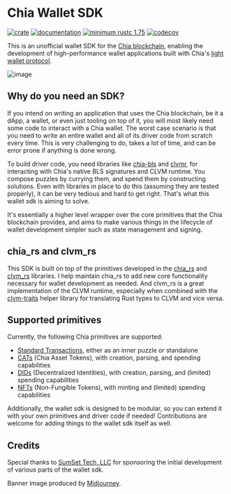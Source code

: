 # Chia Wallet SDK

[![crate](https://img.shields.io/crates/v/chia-wallet-sdk.svg)](https://crates.io/crates/chia-wallet-sdk)
[![documentation](https://docs.rs/chia-wallet-sdk/badge.svg)](https://docs.rs/chia-wallet-sdk)
[![minimum rustc 1.75](https://img.shields.io/badge/rustc-1.75+-red.svg)](https://rust-lang.github.io/rfcs/2495-min-rust-version.html)
[![codecov](https://codecov.io/github/Rigidity/chia-wallet-sdk/graph/badge.svg?token=M2MPMFGCCA)](https://codecov.io/github/Rigidity/chia-wallet-sdk)

This is an unofficial wallet SDK for the [Chia blockchain](https://chia.net), enabling the development of high-performance wallet applications built with Chia's [light wallet protocol](https://docs.chia.net/wallet-protocol).

![image](https://github.com/Rigidity/chia-wallet-sdk/assets/35380458/06dd1f97-1f0e-4f6d-98cb-cbcb2b47ee70)

## Why do you need an SDK?

If you intend on writing an application that uses the Chia blockchain, be it a dApp, a wallet, or even just tooling on top of it, you will most likely need some code to interact with a Chia wallet. The worst case scenario is that you need to write an entire wallet and all of its driver code from scratch every time. This is very challenging to do, takes a lot of time, and can be error prone if anything is done wrong.

To build driver code, you need libraries like [chia-bls](https://docs.rs/chia-bls) and [clvmr](https://docs.rs/clvm), for interacting with Chia's native BLS signatures and CLVM runtime. You compose puzzles by currying them, and spend them by constructing solutions. Even with libraries in place to do this (assuming they are tested properly), it can be very tedious and hard to get right. That's what this wallet sdk is aiming to solve.

It's essentially a higher level wrapper over the core primitives that the Chia blockchain provides, and aims to make various things in the lifecycle of wallet development simpler such as state management and signing.

## chia_rs and clvm_rs

This SDK is built on top of the primitives developed in the [chia_rs](https://github.com/Chia-Network/chia_rs) and [clvm_rs](https://github.com/Chia-Network/clvm_rs) libraries. I help maintain chia_rs to add new core functionality necessary for wallet development as needed. And clvm_rs is a great implementation of the CLVM runtime, especially when combined with the [clvm-traits](https://docs.rs/clvm-traits/latest/clvm_traits/) helper library for translating Rust types to CLVM and vice versa.

## Supported primitives

Currently, the following Chia primitives are supported:

- [Standard Transactions](https://chialisp.com/standard-transactions), either as an inner puzzle or standalone
- [CATs](https://chialisp.com/cats) (Chia Asset Tokens), with creation, parsing, and spending capabilities
- [DIDs](https://chialisp.com/dids) (Decentralized Identities), with creation, parsing, and (limited) spending capabilities
- [NFTs](https://chialisp.com/nfts) (Non-Fungible Tokens), with minting and (limited) spending capabilities

Additionally, the wallet sdk is designed to be modular, so you can extend it with your own primitives and driver code if needed! Contributions are welcome for adding things to the wallet sdk itself as well.

## Credits

Special thanks to [SumSet Tech, LLC](https://sumset.tech) for sponsoring the initial development of various parts of the wallet sdk.

Banner image produced by [Midjourney](https://www.midjourney.com).
